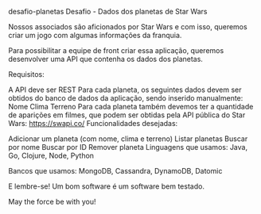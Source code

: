 desafio-planetas
Desafio - Dados dos planetas de Star Wars

Nossos associados são aficionados por Star Wars e com isso, queremos criar um jogo com algumas informações da franquia.

Para possibilitar a equipe de front criar essa aplicação, queremos desenvolver uma API que contenha os dados dos planetas.

Requisitos:

A API deve ser REST
Para cada planeta, os seguintes dados devem ser obtidos do banco de dados da aplicação, sendo inserido manualmente: Nome Clima Terreno
Para cada planeta também devemos ter a quantidade de aparições em filmes, que podem ser obtidas pela API pública do Star Wars: https://swapi.co/
Funcionalidades desejadas:

Adicionar um planeta (com nome, clima e terreno)
Listar planetas
Buscar por nome
Buscar por ID
Remover planeta
Linguagens que usamos: Java, Go, Clojure, Node, Python

Bancos que usamos: MongoDB, Cassandra, DynamoDB, Datomic

E lembre-se! Um bom software é um software bem testado.

May the force be with you!
